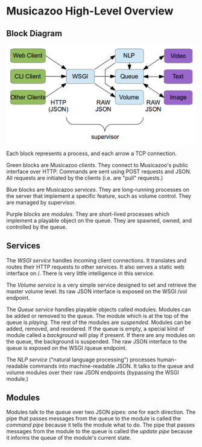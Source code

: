 # Musicazoo High-Level Overview

## Block Diagram
![Here is a simplified block diagram showing how Musicazoo is structured.](high_level_diagram.png)

Each block represents a process, and each arrow a TCP connection.

Green blocks are Musicazoo *clients*. They connect to Musicazoo's public interface over HTTP. Commands are sent using POST requests and JSON. All requests are initiated by the clients (i.e. are "pull" requests.)

Blue blocks are Musicazoo *services*. They are long-running processes on the server that implement a specific feature, such as volume control. They are managed by supervisor.

Purple blocks are *modules*. They are short-lived processes which implement a playable object on the queue. They are spawned, owned, and controlled by the queue.

## Services

The *WSGI service* handles incoming client connections. It translates and routes their HTTP requests to other services. It also serves a static web interface on /. There is very little intelligence in this service.

The *Volume service* is a very simple service designed to set and retrieve the master volume level. Its raw JSON interface is exposed on the WSGI /vol endpoint.

The *Queue service* handles playable objects called modules. Modules can be added or removed to the queue. The module which is at the top of the queue is *playing*. The rest of the modules are *suspended*. Modules can be added, removed, and reordered. If the queue is empty, a special kind of module called a *background* will play if present. If there are any modules on the queue, the background is suspended. The raw JSON interface to the queue is exposed on the WSGI /queue endpoint.

The *NLP service* ("natural language processing") processes human-readable commands into machine-readable JSON. It talks to the queue and volume modules over their raw JSON endpoints (bypassing the WSGI module.)

## Modules

Modules talk to the queue over two JSON pipes: one for each direction. The pipe that passes messages from the queue to the module is called the *command pipe* because it tells the module what to do. The pipe that passes  messages from the module to the queue is called the *update pipe* because it informs the queue of the module's current state.

